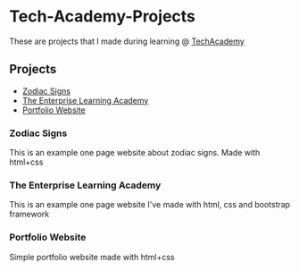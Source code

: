 # Tech-Academy-Projects

These are projects that I made during learning @ [TechAcademy](https://www.learncodinganywhere.com/)

## Projects

* [Zodiac Signs](https://github.com/BornAsCoder/Tech-Academy-Projects/tree/main/One-Page-Website)
* [The Enterprise Learning Academy](https://github.com/BornAsCoder/Tech-Academy-Projects/tree/main/bootstrap4_project)
* [Portfolio Website](https://github.com/BornAsCoder/Tech-Academy-Projects/tree/main/Portfolio-Website)

### Zodiac Signs

This is an example one page website about zodiac signs. Made with html+css

### The Enterprise Learning Academy

This is an example one page website I've made with html, css and bootstrap framework

### Portfolio Website

Simple portfolio website made with html+css
